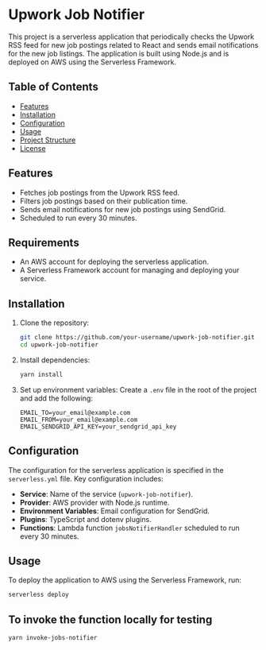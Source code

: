# Upwork Job Notifier

This project is a serverless application that periodically checks the Upwork RSS feed for new job postings related to React and sends email notifications for the new job listings. The application is built using Node.js and is deployed on AWS using the Serverless Framework.

## Table of Contents

- [Features](#features)
- [Installation](#installation)
- [Configuration](#configuration)
- [Usage](#usage)
- [Project Structure](#project-structure)
- [License](#license)

## Features

- Fetches job postings from the Upwork RSS feed.
- Filters job postings based on their publication time.
- Sends email notifications for new job postings using SendGrid.
- Scheduled to run every 30 minutes.

## Requirements

- An AWS account for deploying the serverless application.
- A Serverless Framework account for managing and deploying your service.

## Installation

1. Clone the repository:

   ```bash
   git clone https://github.com/your-username/upwork-job-notifier.git
   cd upwork-job-notifier
   ```

2. Install dependencies:

   ```bash
   yarn install
   ```

3. Set up environment variables:
   Create a `.env` file in the root of the project and add the following:
   ```env
   EMAIL_TO=your_email@example.com
   EMAIL_FROM=your_email@example.com
   EMAIL_SENDGRID_API_KEY=your_sendgrid_api_key
   ```

## Configuration

The configuration for the serverless application is specified in the `serverless.yml` file. Key configuration includes:

- **Service**: Name of the service (`upwork-job-notifier`).
- **Provider**: AWS provider with Node.js runtime.
- **Environment Variables**: Email configuration for SendGrid.
- **Plugins**: TypeScript and dotenv plugins.
- **Functions**: Lambda function `jobsNotifierHandler` scheduled to run every 30 minutes.

## Usage

To deploy the application to AWS using the Serverless Framework, run:

```bash
serverless deploy
```

## To invoke the function locally for testing

```
yarn invoke-jobs-notifier
```
